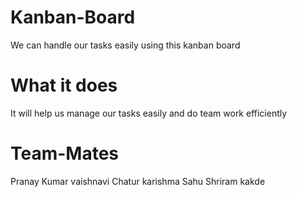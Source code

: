# Kanban-Board
We can handle our tasks easily using this kanban board
# What it does
It will help us manage our tasks easily and do team work efficiently
# Team-Mates
Pranay Kumar 
vaishnavi Chatur
karishma Sahu
Shriram kakde
